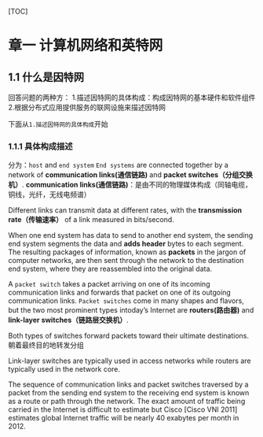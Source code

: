 [TOC]

# 章一 计算机网络和英特网

## 1.1 什么是因特网
回答问题的两种方：
1.描述因特网的具体构成：构成因特网的基本硬件和软件组件
2.根据分布式应用提供服务的联网设施来描述因特网

下面从`1.描述因特网的具体构成`开始
### 1.1.1 具体构成描述
分为：`host` and `end system`
`End systems` are connected together by a network of **communication links(通信链路)** and **packet switches（分组交换机）**.
**communication links(通信链路)**：是由不同的物理媒体构成（同轴电缆，铜线，光纤，无线电频谱）

Different links can transmit data at different rates, with the **transmission rate（传输速率）** of a link measured in bits/second.

When one end system has data to send to another end system, the sending end system segments the data and **adds header** bytes to each segment. The resulting packages of information, known as **packets** in the jargon of computer networks, are then sent through the network to the destination end system, where they are reassembled into the original data.

A `packet switch` takes a packet arriving on one of its incoming communication
links and forwards that packet on one of its outgoing communication links. 
`Packet switches` come in many shapes and flavors, but the two most prominent types intoday’s Internet are **routers(路由器)** and **link-layer switches（链路层交换机）**.

Both types of switches forward packets toward their ultimate destinations. 朝着最终目的地转发分组

Link-layer switches are typically used in access networks
while routers are typically used in the network core. 



The sequence of communication links and packet switches traversed by a packet from
the sending end system to the receiving end system is known as a route or path
through the network. The exact amount of traffic being carried in the Internet is
difficult to estimate but Cisco [Cisco VNI 2011] estimates global Internet traffic will be nearly 40 exabytes per month in 2012.